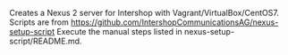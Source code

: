 Creates a Nexus 2 server for Intershop with Vagrant/VirtualBox/CentOS7.
Scripts are from https://github.com/IntershopCommunicationsAG/nexus-setup-script
Execute the manual steps listed in nexus-setup-script/README.md.
